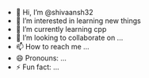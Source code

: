 - 👋 Hi, I’m @shivaansh32
- 👀 I’m interested in learning new things
- 🌱 I’m currently learning cpp
- 💞️ I’m looking to collaborate on ...
- 📫 How to reach me ...
- 😄 Pronouns: ...
- ⚡ Fun fact: ...

<!---
shivaansh32/shivaansh32 is a ✨ special ✨ repository because its `README.md` (this file) appears on your GitHub profile.
You can click the Preview link to take a look at your changes.
--->
